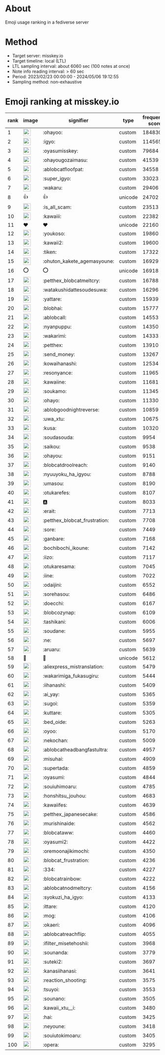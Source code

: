 # About
Emoji usage ranking in a fediverse server

# Method
- Target server: misskey.io
- Target timeline: local (LTL)
- LTL sampling interval: about 6060 sec (100 notes at once)
- Note info reading interval: > 60 sec
- Period: 2023/02/23 00:00:00 - 2024/05/06 19:12:55 
- Sampling method: non-exhaustive

# Emoji ranking at misskey.io

|rank|image|signifier|type|frequency score|
|----|----|----|----|----|
|1|<img height="24" src="https://misskey.io/emoji/ohayoo.webp">|:ohayoo:|custom|184830|
|2|<img height="24" src="https://misskey.io/emoji/igyo.webp">|:igyo:|custom|114565|
|3|<img height="24" src="https://misskey.io/emoji/oyasumisskey.webp">|:oyasumisskey:|custom|79684|
|4|<img height="24" src="https://misskey.io/emoji/ohayougozaimasu.webp">|:ohayougozaimasu:|custom|41539|
|5|<img height="24" src="https://misskey.io/emoji/ablobcatfloofpat.webp">|:ablobcatfloofpat:|custom|34558|
|6|<img height="24" src="https://misskey.io/emoji/super_igyo.webp">|:super_igyo:|custom|33023|
|7|<img height="24" src="https://misskey.io/emoji/wakaru.webp">|:wakaru:|custom|29406|
|8|👍|👍|unicode|24702|
|9|<img height="24" src="https://misskey.io/emoji/is_all_scam.webp">|:is_all_scam:|custom|23513|
|10|<img height="24" src="https://misskey.io/emoji/kawaiii.webp">|:kawaiii:|custom|22382|
|11|❤|❤|unicode|22160|
|12|<img height="24" src="https://misskey.io/emoji/youkoso.webp">|:youkoso:|custom|19860|
|13|<img height="24" src="https://misskey.io/emoji/kawaii2.webp">|:kawaii2:|custom|19600|
|14|<img height="24" src="https://misskey.io/emoji/tiken.webp">|:tiken:|custom|17322|
|15|<img height="24" src="https://misskey.io/emoji/ohuton_kakete_agemasyoune.webp">|:ohuton_kakete_agemasyoune:|custom|16929|
|16|⭕|⭕|unicode|16918|
|17|<img height="24" src="https://misskey.io/emoji/petthex_blobcatmeltcry.webp">|:petthex_blobcatmeltcry:|custom|16788|
|18|<img height="24" src="https://misskey.io/emoji/watakushidattesoudesuwa.webp">|:watakushidattesoudesuwa:|custom|16296|
|19|<img height="24" src="https://misskey.io/emoji/yattare.webp">|:yattare:|custom|15939|
|20|<img height="24" src="https://misskey.io/emoji/blobhai.webp">|:blobhai:|custom|15777|
|21|<img height="24" src="https://misskey.io/emoji/ablobcall.webp">|:ablobcall:|custom|14553|
|22|<img height="24" src="https://misskey.io/emoji/nyanpuppu.webp">|:nyanpuppu:|custom|14350|
|23|<img height="24" src="https://misskey.io/emoji/wakarimi.webp">|:wakarimi:|custom|14333|
|24|<img height="24" src="https://misskey.io/emoji/petthex.webp">|:petthex:|custom|13910|
|25|<img height="24" src="https://misskey.io/emoji/send_money.webp">|:send_money:|custom|13267|
|26|<img height="24" src="https://misskey.io/emoji/kowaihanashi.webp">|:kowaihanashi:|custom|12534|
|27|<img height="24" src="https://misskey.io/emoji/resonyance.webp">|:resonyance:|custom|11965|
|28|<img height="24" src="https://misskey.io/emoji/kawaiine.webp">|:kawaiine:|custom|11681|
|29|<img height="24" src="https://misskey.io/emoji/soukamo.webp">|:soukamo:|custom|11345|
|30|<img height="24" src="https://misskey.io/emoji/ohayo.webp">|:ohayo:|custom|11330|
|31|<img height="24" src="https://misskey.io/emoji/ablobgoodnightreverse.webp">|:ablobgoodnightreverse:|custom|10859|
|32|<img height="24" src="https://misskey.io/emoji/uwa_xtu.webp">|:uwa_xtu:|custom|10675|
|33|<img height="24" src="https://misskey.io/emoji/kusa.webp">|:kusa:|custom|10320|
|34|<img height="24" src="https://misskey.io/emoji/soudasouda.webp">|:soudasouda:|custom|9954|
|35|<img height="24" src="https://misskey.io/emoji/saikou.webp">|:saikou:|custom|9538|
|36|<img height="24" src="https://misskey.io/emoji/ohayou.webp">|:ohayou:|custom|9151|
|37|<img height="24" src="https://misskey.io/emoji/blobcatdroolreach.webp">|:blobcatdroolreach:|custom|9140|
|38|<img height="24" src="https://misskey.io/emoji/nyuuyoku_ha_igyou.webp">|:nyuuyoku_ha_igyou:|custom|8788|
|39|<img height="24" src="https://misskey.io/emoji/umasou.webp">|:umasou:|custom|8190|
|40|<img height="24" src="https://misskey.io/emoji/otukarefes.webp">|:otukarefes:|custom|8107|
|41|<img height="24" src="https://misskey.io/emoji/a.webp">|:a:|custom|8033|
|42|<img height="24" src="https://misskey.io/emoji/erait.webp">|:erait:|custom|7713|
|43|<img height="24" src="https://misskey.io/emoji/petthex_blobcat_frustration.webp">|:petthex_blobcat_frustration:|custom|7708|
|44|<img height="24" src="https://misskey.io/emoji/sore.webp">|:sore:|custom|7449|
|45|<img height="24" src="https://misskey.io/emoji/ganbare.webp">|:ganbare:|custom|7168|
|46|<img height="24" src="https://misskey.io/emoji/bochibochi_ikoune.webp">|:bochibochi_ikoune:|custom|7142|
|47|<img height="24" src="https://misskey.io/emoji/iizo.webp">|:iizo:|custom|7117|
|48|<img height="24" src="https://misskey.io/emoji/otukaresama.webp">|:otukaresama:|custom|7045|
|49|<img height="24" src="https://misskey.io/emoji/iine.webp">|:iine:|custom|7022|
|50|<img height="24" src="https://misskey.io/emoji/odaijini.webp">|:odaijini:|custom|6552|
|51|<img height="24" src="https://misskey.io/emoji/sorehasou.webp">|:sorehasou:|custom|6486|
|52|<img height="24" src="https://misskey.io/emoji/doecchi.webp">|:doecchi:|custom|6167|
|53|<img height="24" src="https://misskey.io/emoji/blobcozynap.webp">|:blobcozynap:|custom|6109|
|54|<img height="24" src="https://misskey.io/emoji/tashikani.webp">|:tashikani:|custom|6006|
|55|<img height="24" src="https://misskey.io/emoji/soudane.webp">|:soudane:|custom|5955|
|56|<img height="24" src="https://misskey.io/emoji/ne.webp">|:ne:|custom|5697|
|57|<img height="24" src="https://misskey.io/emoji/aruaru.webp">|:aruaru:|custom|5639|
|58|🎉|🎉|unicode|5612|
|59|<img height="24" src="https://misskey.io/emoji/aliexpress_mistranslation.webp">|:aliexpress_mistranslation:|custom|5479|
|60|<img height="24" src="https://misskey.io/emoji/wakarimiga_fukasugiru.webp">|:wakarimiga_fukasugiru:|custom|5444|
|61|<img height="24" src="https://misskey.io/emoji/iihanashi.webp">|:iihanashi:|custom|5409|
|62|<img height="24" src="https://misskey.io/emoji/ai_yay.webp">|:ai_yay:|custom|5365|
|63|<img height="24" src="https://misskey.io/emoji/sugoi.webp">|:sugoi:|custom|5359|
|64|<img height="24" src="https://misskey.io/emoji/kuttare.webp">|:kuttare:|custom|5305|
|65|<img height="24" src="https://misskey.io/emoji/bed_oide.webp">|:bed_oide:|custom|5263|
|66|<img height="24" src="https://misskey.io/emoji/oyoo.webp">|:oyoo:|custom|5170|
|67|<img height="24" src="https://misskey.io/emoji/nekochan.webp">|:nekochan:|custom|5009|
|68|<img height="24" src="https://misskey.io/emoji/ablobcatheadbangfastultra.webp">|:ablobcatheadbangfastultra:|custom|4957|
|69|<img height="24" src="https://misskey.io/emoji/misuhai.webp">|:misuhai:|custom|4909|
|70|<img height="24" src="https://misskey.io/emoji/supertada.webp">|:supertada:|custom|4859|
|71|<img height="24" src="https://misskey.io/emoji/oyasumi.webp">|:oyasumi:|custom|4844|
|72|<img height="24" src="https://misskey.io/emoji/souiuhimoaru.webp">|:souiuhimoaru:|custom|4785|
|73|<img height="24" src="https://misskey.io/emoji/honshitsu_jouhou.webp">|:honshitsu_jouhou:|custom|4683|
|74|<img height="24" src="https://misskey.io/emoji/kawaiifes.webp">|:kawaiifes:|custom|4639|
|75|<img height="24" src="https://misskey.io/emoji/petthex_japanesecake.webp">|:petthex_japanesecake:|custom|4586|
|76|<img height="24" src="https://misskey.io/emoji/murishinaide.webp">|:murishinaide:|custom|4562|
|77|<img height="24" src="https://misskey.io/emoji/blobcataww.webp">|:blobcataww:|custom|4460|
|78|<img height="24" src="https://misskey.io/emoji/oyasumi2.webp">|:oyasumi2:|custom|4422|
|79|<img height="24" src="https://misskey.io/emoji/oremoonajikimochi.webp">|:oremoonajikimochi:|custom|4350|
|80|<img height="24" src="https://misskey.io/emoji/blobcat_frustration.webp">|:blobcat_frustration:|custom|4236|
|81|<img height="24" src="https://misskey.io/emoji/334.webp">|:334:|custom|4227|
|82|<img height="24" src="https://misskey.io/emoji/blobcatrainbow.webp">|:blobcatrainbow:|custom|4222|
|83|<img height="24" src="https://misskey.io/emoji/ablobcatnodmeltcry.webp">|:ablobcatnodmeltcry:|custom|4156|
|84|<img height="24" src="https://misskey.io/emoji/syokuzi_ha_igyo.webp">|:syokuzi_ha_igyo:|custom|4133|
|85|<img height="24" src="https://misskey.io/emoji/ittare.webp">|:ittare:|custom|4120|
|86|<img height="24" src="https://misskey.io/emoji/mog.webp">|:mog:|custom|4106|
|87|<img height="24" src="https://misskey.io/emoji/okaeri.webp">|:okaeri:|custom|4096|
|88|<img height="24" src="https://misskey.io/emoji/ablobcatreachflip.webp">|:ablobcatreachflip:|custom|4055|
|89|<img height="24" src="https://misskey.io/emoji/ifilter_misetehoshii.webp">|:ifilter_misetehoshii:|custom|3968|
|90|<img height="24" src="https://misskey.io/emoji/sounanda.webp">|:sounanda:|custom|3779|
|91|<img height="24" src="https://misskey.io/emoji/suteki2.webp">|:suteki2:|custom|3697|
|92|<img height="24" src="https://misskey.io/emoji/kanasiihanasi.webp">|:kanasiihanasi:|custom|3641|
|93|<img height="24" src="https://misskey.io/emoji/reaction_shooting.webp">|:reaction_shooting:|custom|3575|
|94|<img height="24" src="https://misskey.io/emoji/tsuyoi.webp">|:tsuyoi:|custom|3553|
|95|<img height="24" src="https://misskey.io/emoji/sounano.webp">|:sounano:|custom|3505|
|96|<img height="24" src="https://misskey.io/emoji/kawaii_xtu__i.webp">|:kawaii_xtu__i:|custom|3480|
|97|<img height="24" src="https://misskey.io/emoji/hai.webp">|:hai:|custom|3425|
|98|<img height="24" src="https://misskey.io/emoji/neyoune.webp">|:neyoune:|custom|3418|
|99|<img height="24" src="https://misskey.io/emoji/souiutokimoaru.webp">|:souiutokimoaru:|custom|3405|
|100|<img height="24" src="https://misskey.io/emoji/opera.webp">|:opera:|custom|3295|
